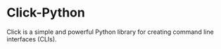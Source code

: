 # Click-Python
Click is a simple and powerful Python library for creating command line interfaces (CLIs).
